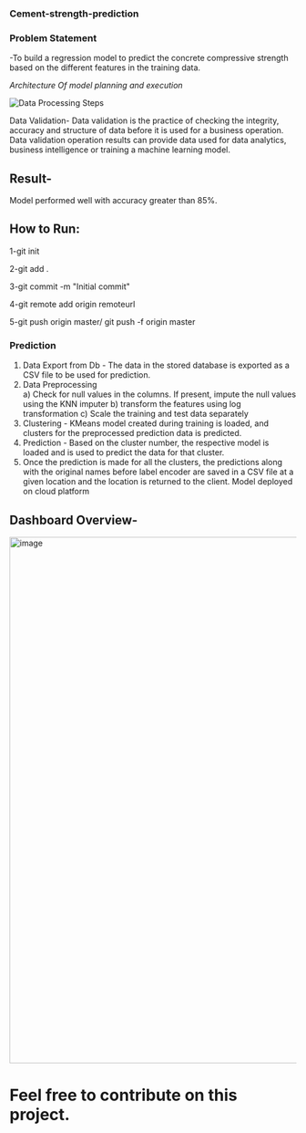 ### Cement-strength-prediction

### Problem Statement
-To build a regression model to predict the concrete compressive strength based on the different features in the training data. 

*Architecture Of model planning and execution*


![Data Processing Steps](https://user-images.githubusercontent.com/90152799/185467421-c90e526f-eeeb-4e49-8383-b4efb5eaa68e.jpg)


Data Validation- Data validation is the practice of checking the integrity, accuracy and structure of data before it is used for a business operation. Data validation operation results can provide data used for data analytics, business intelligence or training a machine learning model.


## Result-

Model performed well with accuracy greater than 85%.

## How to Run:

1-git init


2-git add .


3-git commit -m "Initial commit"


4-git remote add origin remoteurl


5-git push origin master/ git push -f origin master

### Prediction
 
1) Data Export from Db - The data in the stored database is exported as a CSV file to be used for prediction.
2) Data Preprocessing   
   a) Check for null values in the columns. If present, impute the null values using the KNN imputer
   b) transform the features using log transformation
   c) Scale the training and test data separately 
3) Clustering - KMeans model created during training is loaded, and clusters for the preprocessed prediction data is predicted.
4) Prediction - Based on the cluster number, the respective model is loaded and is used to predict the data for that cluster.
5) Once the prediction is made for all the clusters, the predictions along with the original names before label encoder are saved in a CSV file at a given location and the location is returned to the client.
Model deployed on cloud platform


## Dashboard Overview-

<img width="923" alt="image" src="https://user-images.githubusercontent.com/90152799/180617470-107ab536-9024-4dbd-a683-83f6e4ef971c.png">


# Feel free to contribute on this project.
